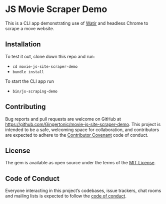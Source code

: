 # JS Movie Scraper Demo

This is a CLI app demonstrating use of [Watir](http://watir.com) and headless Chrome to scrape a move website.

## Installation

To test it out, clone down this repo and run:
- `cd movie-js-site-scraper-demo`
- `bundle install`

To start the CLI app run
- `bin/js-scraping-demo`

## Contributing

Bug reports and pull requests are welcome on GitHub at https://github.com/Gingertonic/movie-js-site-scraper-demo. This project is intended to be a safe, welcoming space for collaboration, and contributors are expected to adhere to the [Contributor Covenant](http://contributor-covenant.org) code of conduct.

## License

The gem is available as open source under the terms of the [MIT License](https://opensource.org/licenses/MIT).

## Code of Conduct

Everyone interacting in this project’s codebases, issue trackers, chat rooms and mailing lists is expected to follow the [code of conduct](https://github.com/Gingertonic/poltergeist_demo/blob/master/CODE_OF_CONDUCT.md).
